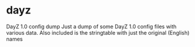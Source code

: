 # dayz
DayZ 1.0 config dump
Just a dump of some DayZ 1.0 config files with various data. Also included is the stringtable with just the original (English) names
